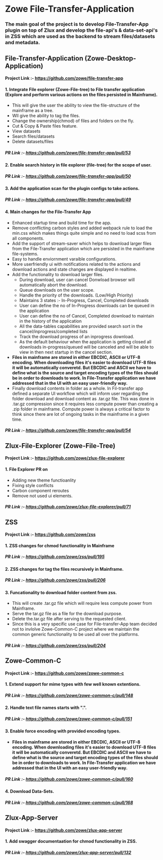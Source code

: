 # Zowe File-Transfer-Application

### The main goal of the project is to develop File-Transfer-App plugin on top of Zlux and develop the file-api's & data-set-api's in ZSS which are used as the backend to stream files/datasets and metadata.

## File-Transfer-Application (Zowe-Desktop-Application)
#### Project Link :- https://github.com/zowe/file-transfer-app

#### 1. Integrate File explorer (Zowe-File-tree) to File transfer application (Explore and perform various actions on the files persisted in Mainframe).
  * This will give the user the ability to view the file-structure of the mainframe as a tree. 
  * Wll give the ability to tag the files.
  * Change the ownership(chmod) of files and folders on the fly.
  * Cut & Copy & Paste files feature.
  * View datasets
  * Search files/datasets
  * Delete datasets/files
  
##### PR Link :- https://github.com/zowe/file-transfer-app/pull/53

#### 2. Enable search history in file explorer (file-tree) for the scope of user.
##### PR Link :- https://github.com/zowe/file-transfer-app/pull/50

#### 3. Add the application scan for the plugin configs to take actions.
##### PR Link :- https://github.com/zowe/file-transfer-app/pull/49

#### 4. Main changes for the File-Transfer App
  * Enhanced startup time and build time for the app.
  * Remove conflicting carbon styles and added webpack rule to load the min.css which makes things quite simple and no need to load scss from all components.
  * Add the support of stream-saver which helps to download larger files from the File-Transfer application which are persisted in the mainframe file-systems.
  * Easy to handle enviornment varaible configurations.
  * More userfriendly ui with notifications related to the actions and download actions and state changes are displayed in realtime.
  * Add the functionality to download larger files. 
      - During download, user can cancel Donwload browser will automatically abort the download.
      - Queue downloads on the user scope.
      - Handle the priority of the downloads. (Low/High Priority) 
      - Maintains 3 states :- In-Progress, Cancel, Completed downloads 
      - User can define the no of In-Progress downloads can be queued in the application
      - User can define the no of Cancel, Completed download to maintain in the history of the application
      - All the data-tables capabilities are provided search sort in the cancel/inprogress/completed lists
      - Track the download progress of an inprogress download.
      - As the default behaviour when the application is getting closed all downloads in-progress/queued will be canceled and will be able to view in then next startup in the cancel section.
   * <b> Files in mainframe are stored in either EBCDIC, ASCII or UTF-8 encoding.  When downloading files it's easier to download UTF-8 files it will be automatically converetd. But EBCDIC and ASCII we have to define what is the source and target encoding types of the files should be in order to downloads to work.
In File-Transfer application we have addressed that in the UI with an easy user-friendly way.</b>
   * Finally download contents in folder as a whole. In Fil-transfer app defined a separate UI workflow which will  inform user regarding the folder download and download content as .tar.gz file. This was done in .tar.gz compression since it requires less compute power than creating a .zip folder in mainframe. Compute power is always a critical factor to think since there are lot of ongoing tasks in the mainframe in a given time.
##### PR Link :- https://github.com/zowe/file-transfer-app/pull/54


## Zlux-File-Explorer (Zowe-File-Tree)
#### Project Link :- https://github.com/zowe/zlux-file-explorer

#### 1. File Explorer PR on 
  * Adding new theme functioanlity 
  * Fixing style conflicts 
  * Carbon component reroutes
  * Remove not used ui elements. 
##### PR Link :- https://github.com/zowe/zlux-file-explorer/pull/71

## ZSS
#### Project Link :- https://github.com/zowe/zss

#### 1. ZSS changes for chmod functionality in Mainframe 
##### PR Link :- https://github.com/zowe/zss/pull/195

#### 2. ZSS changes for tag the files recursively in Mainframe.
##### PR Link :- https://github.com/zowe/zss/pull/206

#### 3. Funcationality to download folder content from zss.
 * This will create .tar.gz file which will require less compute power from Mainframe.
 * Serve the tar.gz file as a file for the download purpose.
 * Delete the.tar.gz file after serving to the requested client.
 * Since this is a very specific use case for File-transfer-App team decided not to invlolve Zowe-Common-C project where we maintain the common generic functionality to be used all over the platforms.
##### PR Link :- https://github.com/zowe/zss/pull/204

## Zowe-Common-C
#### Project Link :- https://github.com/zowe/zowe-common-c

#### 1. Extend support for mime types with few well known extentions.
##### PR Link :- https://github.com/zowe/zowe-common-c/pull/148

#### 2. Handle text file names starts with ".".
##### PR Link :- https://github.com/zowe/zowe-common-c/pull/151

#### 3. Enable force encoding with provided encoding types.
* <b> Files in mainframe are stored in either EBCDIC, ASCII or UTF-8 encoding.  When downloading files it's easier to download UTF-8 files it will be automatically converetd. But EBCDIC and ASCII we have to define what is the source and target encoding types of the files should be in order to downloads to work.
In File-Transfer application we have addressed that in the UI with an easy user-friendly way.</b>
##### PR Link :- https://github.com/zowe/zowe-common-c/pull/160

#### 4. Download Data-Sets.
##### PR Link :- https://github.com/zowe/zowe-common-c/pull/168

## Zlux-App-Server
#### Project Link :- https://github.com/zowe/zlux-app-server

#### 1. Add swagger documentaation for chmod functionality in ZSS.
##### PR Link :- https://github.com/zowe/zlux-app-server/pull/132


